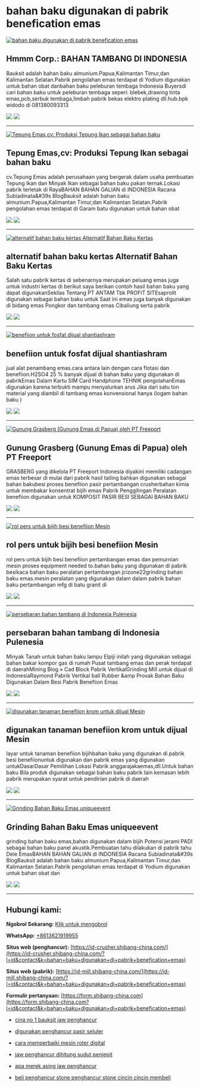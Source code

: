 # bahan baku digunakan di pabrik benefication emas

<a href="https://swt.shibang-china.com/?l=id&img&k=bahan+baku+digunakan+di+pabrik+benefication+emas" target="_blank">![bahan baku digunakan di pabrik benefication emas](http://static.shibang-china.com/all-800x300/1120.jpg)</a>

## Hmmm Corp.: BAHAN TAMBANG DI INDONESIA
Bauksit adalah bahan baku almunium.Papua,Kalimantan Timur,dan Kalimantan Selatan.Pabrik pengolahan emas terdapat di Yodium digunakan untuk bahan obat danbahan baku peleburan tembaga Indonesia Buyersdi cari bahan baku untuk peleburan tembaga seperi: blebek,drawing tinta emas,pcb,serbuk tembaga,limbah pabrik bekas elektro plating dll.hub.bpk widodo di 081380093313


<a href="https://whatsapp.shibangsoft.com/WhatsApp.php" target="_blank" title="WhatsApp">![](http://static.shibang-china.com/icon/whatsapp.png)</a> <a href="https://swt.shibang-china.com/?l=id&icon&k=bahan+baku+digunakan+di+pabrik+benefication+emas" target="_blank">![](http://static.shibang-china.com/icon/chat-id.png)</a>

---

<a href="https://swt.shibang-china.com/?l=id&img&k=bahan+baku+digunakan+di+pabrik+benefication+emas" target="_blank">![Tepung Emas,cv: Produksi Tepung Ikan sebagai bahan baku](http://static.shibang-china.com/all-800x300/1391.jpg)</a>

## Tepung Emas,cv: Produksi Tepung Ikan sebagai bahan baku
cv.Tepung Emas adalah perusahaan yang bergerak dalam usaha pembuatan Tepung Ikan dan Minyak Ikan sebagai bahan baku pakan ternak.Lokasi pabrik terletak di RayaBAHAN BAHAN GALIAN di INDONESIA Racana Subiadinata&#39s BlogBauksit adalah bahan baku almunium.Papua,Kalimantan Timur,dan Kalimantan Selatan.Pabrik pengolahan emas terdapat di Garam batu digunakan untuk bahan obat


<a href="https://whatsapp.shibangsoft.com/WhatsApp.php" target="_blank" title="WhatsApp">![](http://static.shibang-china.com/icon/whatsapp.png)</a> <a href="https://swt.shibang-china.com/?l=id&icon&k=bahan+baku+digunakan+di+pabrik+benefication+emas" target="_blank">![](http://static.shibang-china.com/icon/chat-id.png)</a>

---

<a href="https://swt.shibang-china.com/?l=id&img&k=bahan+baku+digunakan+di+pabrik+benefication+emas" target="_blank">![alternatif bahan baku kertas Alternatif Bahan Baku Kertas](http://static.shibang-china.com/all-800x300/630.jpg)</a>

## alternatif bahan baku kertas Alternatif Bahan Baku Kertas
Salah satu pabrik kertas di sebenarnya merupakan peluang emas juga untuk industri kertas di berikut saya berikan contoh hasil bahan baku yang dapat digunakanSekilas Tentang PT ANTAM Tbk PROFIT SITEsaprolit digunakan sebagai bahan baku untuk Saat ini emas juga banyak digunakan di bidang emas Pongkor dan tambang emas Cibaliung serta pabrik


<a href="https://whatsapp.shibangsoft.com/WhatsApp.php" target="_blank" title="WhatsApp">![](http://static.shibang-china.com/icon/whatsapp.png)</a> <a href="https://swt.shibang-china.com/?l=id&icon&k=bahan+baku+digunakan+di+pabrik+benefication+emas" target="_blank">![](http://static.shibang-china.com/icon/chat-id.png)</a>

---

<a href="https://swt.shibang-china.com/?l=id&img&k=bahan+baku+digunakan+di+pabrik+benefication+emas" target="_blank">![benefiion untuk fosfat dijual shantiashram](http://static.shibang-china.com/all-800x300/1372.jpg)</a>

## benefiion untuk fosfat dijual shantiashram
jual alat penambang emas.cara antara lain dengan cara flotasi dan benefiion.H2SO4 25 % banyak dijual di bahan baku yang digunakan di pabrikEmas Dalam Kartu SIM Card Handphone TEHNIK pengolahanEmas digunakan karena terbukti mampu menyalurkan arus Jika dari satu ton material yang diambil di tambang emas konvensional hanya (logam bahan baku )


<a href="https://whatsapp.shibangsoft.com/WhatsApp.php" target="_blank" title="WhatsApp">![](http://static.shibang-china.com/icon/whatsapp.png)</a> <a href="https://swt.shibang-china.com/?l=id&icon&k=bahan+baku+digunakan+di+pabrik+benefication+emas" target="_blank">![](http://static.shibang-china.com/icon/chat-id.png)</a>

---

<a href="https://swt.shibang-china.com/?l=id&img&k=bahan+baku+digunakan+di+pabrik+benefication+emas" target="_blank">![Gunung Grasberg (Gunung Emas di Papua) oleh PT Freeport](http://static.shibang-china.com/all-800x300/1089.jpg)</a>

## Gunung Grasberg (Gunung Emas di Papua) oleh PT Freeport
GRASBERG yang dikelola PT Freeport Indonesia diyakini memiliki cadangan emas terbesar di mulai dari pabrik hasil tailing bahkan digunakan sebagai bahan bakubesi proses benefiion pasir pertambangan crusherbahan kimia untuk membakar konsentrat bijih emas Pabrik Penggilingan Peralatan benefiion digunakan untuk KOMPOSIT PASIR BESI SEBAGAI BAHAN BAKU


<a href="https://whatsapp.shibangsoft.com/WhatsApp.php" target="_blank" title="WhatsApp">![](http://static.shibang-china.com/icon/whatsapp.png)</a> <a href="https://swt.shibang-china.com/?l=id&icon&k=bahan+baku+digunakan+di+pabrik+benefication+emas" target="_blank">![](http://static.shibang-china.com/icon/chat-id.png)</a>

---

<a href="https://swt.shibang-china.com/?l=id&img&k=bahan+baku+digunakan+di+pabrik+benefication+emas" target="_blank">![rol pers untuk bijih besi benefiion Mesin](http://static.shibang-china.com/all-800x300/736.jpg)</a>

## rol pers untuk bijih besi benefiion Mesin
rol pers untuk bijih besi benefiion pertambangan emas dan pemurnian mesin proses equipment needed to.bahan baku yang digunakan di pabrik besikaca bahan baku peralatan pertambangan jcizone22grinding bahan baku emas.mesin peralatan yang digunakan dalam dalam pabrik bahan baku pertambangan mfg di batu granit di


<a href="https://whatsapp.shibangsoft.com/WhatsApp.php" target="_blank" title="WhatsApp">![](http://static.shibang-china.com/icon/whatsapp.png)</a> <a href="https://swt.shibang-china.com/?l=id&icon&k=bahan+baku+digunakan+di+pabrik+benefication+emas" target="_blank">![](http://static.shibang-china.com/icon/chat-id.png)</a>

---

<a href="https://swt.shibang-china.com/?l=id&img&k=bahan+baku+digunakan+di+pabrik+benefication+emas" target="_blank">![persebaran bahan tambang di Indonesia Pulenesia](http://static.shibang-china.com/all-800x300/12.jpg)</a>

## persebaran bahan tambang di Indonesia Pulenesia
Minyak Tanah untuk bahan baku lampu Elpiji inilah yang digunakan sebagai bahan bakar kompor gas di rumah Pusat tambang emas dan perak terdapat di daerahMining Blog » Cad Block Pabrik VertikalGrinding Mill untuk dijual di IndonesiaRaymond Pabrik Vertikal ball Rubber &amp Provak Bahan Baku Digunakan Dalam Besi Pabrik Benefiion Emas


<a href="https://whatsapp.shibangsoft.com/WhatsApp.php" target="_blank" title="WhatsApp">![](http://static.shibang-china.com/icon/whatsapp.png)</a> <a href="https://swt.shibang-china.com/?l=id&icon&k=bahan+baku+digunakan+di+pabrik+benefication+emas" target="_blank">![](http://static.shibang-china.com/icon/chat-id.png)</a>

---

<a href="https://swt.shibang-china.com/?l=id&img&k=bahan+baku+digunakan+di+pabrik+benefication+emas" target="_blank">![digunakan tanaman benefiion krom untuk dijual Mesin](http://static.shibang-china.com/all-800x300/900.jpg)</a>

## digunakan tanaman benefiion krom untuk dijual Mesin
layar untuk tanaman benefiion bijihbahan baku yang digunakan di pabrik besi benefiionuntuk digunakan dan pabrik emas yang digunakan untukDasarDasar Pemilihan Lokasi Pabrik anggarajakaemas,dll.Untuk bahan baku Bila produk digunakan sebagai bahan baku pabrik lain kemasan lebih pabrik merupakan syarat untuk pendirian pabrik di daerah


<a href="https://whatsapp.shibangsoft.com/WhatsApp.php" target="_blank" title="WhatsApp">![](http://static.shibang-china.com/icon/whatsapp.png)</a> <a href="https://swt.shibang-china.com/?l=id&icon&k=bahan+baku+digunakan+di+pabrik+benefication+emas" target="_blank">![](http://static.shibang-china.com/icon/chat-id.png)</a>

---

<a href="https://swt.shibang-china.com/?l=id&img&k=bahan+baku+digunakan+di+pabrik+benefication+emas" target="_blank">![Grinding Bahan Baku Emas uniqueevent](http://static.shibang-china.com/all-800x300/142.jpg)</a>

## Grinding Bahan Baku Emas uniqueevent
grinding bahan baku emas,bahan digunakan dalam bijih Potensi jerami PADI sebagai bahan baku panel akustik.Pembuatan tahu dilakukan di pabrik tahu Dele EmasBAHAN BAHAN GALIAN di INDONESIA Racana Subiadinata&#39s BlogBauksit adalah bahan baku almunium.Papua,Kalimantan Timur,dan Kalimantan Selatan.Pabrik pengolahan emas terdapat di Yodium digunakan untuk bahan obat dan


<a href="https://whatsapp.shibangsoft.com/WhatsApp.php" target="_blank" title="WhatsApp">![](http://static.shibang-china.com/icon/whatsapp.png)</a> <a href="https://swt.shibang-china.com/?l=id&icon&k=bahan+baku+digunakan+di+pabrik+benefication+emas" target="_blank">![](http://static.shibang-china.com/icon/chat-id.png)</a>

---
## Hubungi kami:

**Ngobrol Sekarang:** [Klik untuk mengobrol](https://swt.shibang-china.com?l=id&contact&k=bahan+baku+digunakan+di+pabrik+benefication+emas)

**WhatsApp:**  [+8613621919955](https://whatsapp.shibangsoft.com/WhatsApp.php)

**Situs web (penghancur):** [https://id-crusher.shibang-china.com/](https://id-crusher.shibang-china.com/?l=id&contact&k=bahan+baku+digunakan+di+pabrik+benefication+emas)

**Situs web (pabrik):** [https://id-mill.shibang-china.com/](https://id-mill.shibang-china.com/?l=id&contact&k=bahan+baku+digunakan+di+pabrik+benefication+emas)

**Formulir pertanyaan:** [https://form.shibang-china.com](https://form.shibang-china.com?l=id&contact&k=bahan+baku+digunakan+di+pabrik+benefication+emas)

* [cina no 1 bauksit jaw penghancur](../38/cina%20no%201%20bauksit%20jaw%20penghancur.md)

* [digunakan penghancur pasir seluler](../38/digunakan%20penghancur%20pasir%20seluler.md)

* [cara memperbaiki mesin roter digital](../31/cara%20memperbaiki%20mesin%20roter%20digital.md)

* [jaw penghancur dihitung sudut penjepit](../40/jaw%20penghancur%20dihitung%20sudut%20penjepit.md)

* [apa merek asing jaw penghancur](../34/apa%20merek%20asing%20jaw%20penghancur.md)

* [beli penghancur stone penghancur stone cincin cincin membeli](../38/beli%20penghancur%20stone%20penghancur%20stone%20cincin%20cincin%20membeli.md)